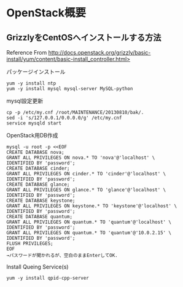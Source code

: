 ﻿<!--
************************************************************
OpenStack GrizzyをCentOS6(x86_64)へインストールする手順
参照元: http://docs.openstack.org/grizzly/basic-install/yum/content/basic-install_controller.html
Copyright (c) Takehiko OGASAWARA 2013 All Rights Reserved.
************************************************************
-->
<div id='title'>　</div>    

# OpenStack概要
## GrizzlyをCentOSへインストールする方法

Reference From
http://docs.openstack.org/grizzly/basic-install/yum/content/basic-install_controller.html>

パッケージインストール  
```
yum -y install ntp
yum -y install mysql mysql-server MySQL-python
```
mysql設定更新
```
cp -p /etc/my.cnf /root/MAINTENANCE/20130810/bak/.
sed -i 's/127.0.0.1/0.0.0.0/g' /etc/my.cnf
service mysqld start
```
OpenStack用DB作成
```
mysql -u root -p <<EOF
CREATE DATABASE nova;
GRANT ALL PRIVILEGES ON nova.* TO 'nova'@'localhost' \
IDENTIFIED BY 'password';
CREATE DATABASE cinder;
GRANT ALL PRIVILEGES ON cinder.* TO 'cinder'@'localhost' \
IDENTIFIED BY 'password';
CREATE DATABASE glance;
GRANT ALL PRIVILEGES ON glance.* TO 'glance'@'localhost' \
IDENTIFIED BY 'password';
CREATE DATABASE keystone;
GRANT ALL PRIVILEGES ON keystone.* TO 'keystone'@'localhost' \
IDENTIFIED BY 'password';
CREATE DATABASE quantum;
GRANT ALL PRIVILEGES ON quantum.* TO 'quantum'@'localhost' \
IDENTIFIED BY 'password';
GRANT ALL PRIVILEGES ON quantum.* TO 'quantum'@'10.0.2.15' \
IDENTIFIED BY 'password';
FLUSH PRIVILEGES;
EOF
→パスワードが聞かれるが、空白のままEnterしてOK.
```

Install Queing Service(s)
```
yum -y install qpid-cpp-server
```






